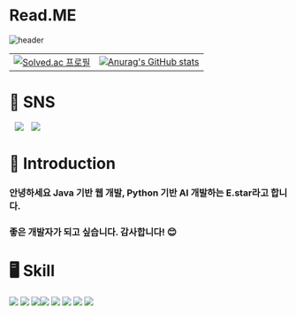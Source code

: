 # Read.ME


![header](https://capsule-render.vercel.app/api?type=waving&height=200&color=gradient&text=Hello,%20I'm%20Estar&fontAlign=50&fontAlignY=35)


<table>
  <tr>
    <td>
      <a href="https://solved.ac/estar0622">
        <img src="http://mazassumnida.wtf/api/v2/generate_badge?boj=estar0622" alt="Solved.ac 프로필">
      </a>
    </td>
    <td>
      <a href="https://github.com/anuraghazra/github-readme-stats">
        <img src="https://github-readme-stats.vercel.app/api?username=Estar0622" alt="Anurag's GitHub stats">
      </a>
    </td>
  </tr>
</table>




# 🔖 SNS
<a href="https://instagram.com/e.star_0622">
    <img 
        src="http://img.shields.io/badge/-Instagram-black?style=flat&logo=Instagram&link=https://instagram.com/alpox.dev/"
        style="height : auto; margin-left : 10px; margin-right : 10px;"/></a>  <a href="https://velog.io/@estar0622"><img src="https://img.shields.io/badge/Velog-3DDC84?style=flat-square&logo=Blogger&logoColor=white"/> </a>



# 👏 Introduction
###   안녕하세요 Java 기반 웹 개발, Python 기반 AI 개발하는 E.star라고 합니다. 
### 좋은 개발자가 되고 싶습니다. 감사합니다! :blush: 



# 🖥 Skill

<img src="https://img.shields.io/badge/Python-3776AB?style=for-the-badge&logo=python&logoColor=white"/> <img src="https://img.shields.io/badge/Java-ED8B00?style=for-the-badge&logo=openjdk&logoColor=white"/> <img src="https://img.shields.io/badge/Spring-6DB33F?style=for-the-badge&logo=spring&logoColor=white"/><img src="https://img.shields.io/badge/JavaScript-F7DF1E?style=for-the-badge&logo=JavaScript&logoColor=white"/> <img src="https://img.shields.io/badge/HTML-239120?style=for-the-badge&logo=html5&logoColor=white"/> <img src="https://img.shields.io/badge/CSS-239120?&style=for-the-badge&logo=css3&logoColor=white"/> <img src="https://img.shields.io/badge/React-20232A?style=for-the-badge&logo=react&logoColor=61DAFB"/> <img src="https://img.shields.io/badge/MySQL-00000F?style=for-the-badge&logo=mysql&logoColor=white"/>

 
